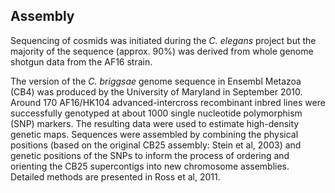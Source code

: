 Assembly
--------

Sequencing of cosmids was initiated during the *C. elegans* project but
the majority of the sequence (approx. 90%) was derived from whole genome
shotgun data from the AF16 strain.

The version of the *C. briggsae* genome sequence in Ensembl Metazoa
(CB4) was produced by the University of Maryland in September 2010.
Around 170 AF16/HK104 advanced-intercross recombinant inbred lines were
successfully genotyped at about 1000 single nucleotide polymorphism
(SNP) markers. The resulting data were used to estimate high-density
genetic maps. Sequences were assembled by combining the physical
positions (based on the original CB25 assembly: Stein et al, 2003) and
genetic positions of the SNPs to inform the process of ordering and
orienting the CB25 supercontigs into new chromosome assemblies. Detailed
methods are presented in Ross et al, 2011.
